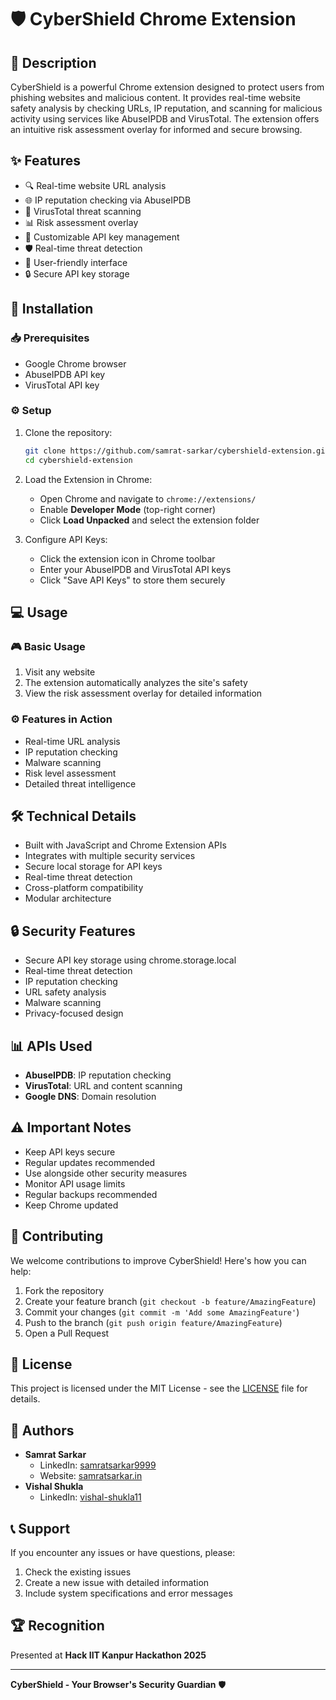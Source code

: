 # 🛡️ CyberShield Chrome Extension

## 📝 Description
CyberShield is a powerful Chrome extension designed to protect users from phishing websites and malicious content. It provides real-time website safety analysis by checking URLs, IP reputation, and scanning for malicious activity using services like AbuseIPDB and VirusTotal. The extension offers an intuitive risk assessment overlay for informed and secure browsing.

## ✨ Features
- 🔍 Real-time website URL analysis
- 🌐 IP reputation checking via AbuseIPDB
- 🦠 VirusTotal threat scanning
- 📊 Risk assessment overlay
- 🔑 Customizable API key management
- 🛡️ Real-time threat detection
- 📱 User-friendly interface
- 🔒 Secure API key storage

## 🚀 Installation

### 📥 Prerequisites
- Google Chrome browser
- AbuseIPDB API key
- VirusTotal API key

### ⚙️ Setup
1. Clone the repository:
   ```bash
   git clone https://github.com/samrat-sarkar/cybershield-extension.git
   cd cybershield-extension
   ```

2. Load the Extension in Chrome:
   - Open Chrome and navigate to `chrome://extensions/`
   - Enable **Developer Mode** (top-right corner)
   - Click **Load Unpacked** and select the extension folder

3. Configure API Keys:
   - Click the extension icon in Chrome toolbar
   - Enter your AbuseIPDB and VirusTotal API keys
   - Click "Save API Keys" to store them securely

## 💻 Usage

### 🎮 Basic Usage
1. Visit any website
2. The extension automatically analyzes the site's safety
3. View the risk assessment overlay for detailed information

### ⚙️ Features in Action
- Real-time URL analysis
- IP reputation checking
- Malware scanning
- Risk level assessment
- Detailed threat intelligence

## 🛠️ Technical Details
- Built with JavaScript and Chrome Extension APIs
- Integrates with multiple security services
- Secure local storage for API keys
- Real-time threat detection
- Cross-platform compatibility
- Modular architecture

## 🔒 Security Features
- Secure API key storage using chrome.storage.local
- Real-time threat detection
- IP reputation checking
- URL safety analysis
- Malware scanning
- Privacy-focused design

## 📊 APIs Used
- **AbuseIPDB**: IP reputation checking
- **VirusTotal**: URL and content scanning
- **Google DNS**: Domain resolution

## ⚠️ Important Notes
- Keep API keys secure
- Regular updates recommended
- Use alongside other security measures
- Monitor API usage limits
- Regular backups recommended
- Keep Chrome updated

## 🤝 Contributing
We welcome contributions to improve CyberShield! Here's how you can help:

1. Fork the repository
2. Create your feature branch (`git checkout -b feature/AmazingFeature`)
3. Commit your changes (`git commit -m 'Add some AmazingFeature'`)
4. Push to the branch (`git push origin feature/AmazingFeature`)
5. Open a Pull Request

## 📄 License
This project is licensed under the MIT License - see the [LICENSE](LICENSE) file for details.

## 👤 Authors
- **Samrat Sarkar**
  - LinkedIn: [samratsarkar9999](https://www.linkedin.com/in/samratsarkar9999/)
  - Website: [samratsarkar.in](https://samratsarkar.in/)
- **Vishal Shukla**
  - LinkedIn: [vishal-shukla11](https://www.linkedin.com/in/vishal-shukla11/)

## 📞 Support
If you encounter any issues or have questions, please:
1. Check the existing issues
2. Create a new issue with detailed information
3. Include system specifications and error messages

## 🏆 Recognition
Presented at **Hack IIT Kanpur Hackathon 2025**

---

**CyberShield - Your Browser's Security Guardian** 🛡️
